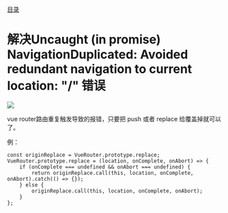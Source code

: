 [目录](./)
# 解决Uncaught (in promise) NavigationDuplicated: Avoided redundant navigation to current location: "/" 错误

![](./Uncaught_navigation_to_current_location.png)

vue router路由重复触发导致的报错，只要把 push 或者 replace 给覆盖掉就可以了。

例：
```
const originReplace = VueRouter.prototype.replace;
VueRouter.prototype.replace = (location, onComplete, onAbort) => {
	if (onComplete === undefined && onAbort === undefined) {
		return originReplace.call(this, location, onComplete, onAbort).catch(() => {});
	} else {
		originReplace.call(this, location, onComplete, onAbort);
	}
};
```